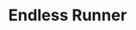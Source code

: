 ---
title: Endless Runner
layout: asset.html
category: Plugin
image: https://img.itch.zone/aW1nLzg4OTc2NzQucG5n/315x250%23c/%2Bgwkir.png
licenses:
  - name: Proprietary
    link: /terms-of-use
engines:
  - RPG Maker MV
  - RPG Maker MZ
tags:
  - mini-game
---